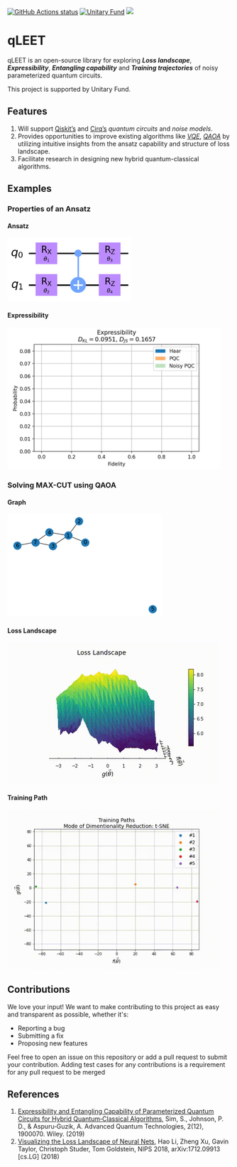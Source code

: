 <p align="left">
  <!-- Continious Integration -->
  <a href="https://github.com/QLemma/qleet/actions?query=workflow%3A%22Continuous+Integration%22"><img alt="GitHub Actions status" src="https://img.shields.io/github/workflow/status/QLemma/qleet/Continuous%20Integration/master?logo=github&style=flat-square"></a>
  <!-- UnitaryFund Support -->
  <a href="http://unitary.fund"><img alt="Unitary Fund" src="https://img.shields.io/badge/Supported%20By-UNITARY%20FUND-brightgreen.svg?style=for-the-badge" width=175></a>
  <!-- PyPI -->
  <!--   <a href="https://pypi.org/project/qleet">
    <img src="https://img.shields.io/pypi/v/qleet.svg?style=flat-square" />
  </a> -->
  <!-- License -->
  <a href="https://www.apache.org/licenses/LICENSE-2.0">
    <img src="https://img.shields.io/github/license/QLemma/qleet" />
  </a>
</p>

# qLEET

qLEET is an open-source library for exploring ***Loss landscape***, ***Expressibility***, ***Entangling capability*** and ***Training trajectories*** of noisy parameterized quantum circuits. 

This project is supported by Unitary Fund. 

## Features

1. Will support [Qiskit’s](https://qiskit.org/) and [Cirq’s](https://quantumai.google/cirq) *quantum circuits* and *noise models*.
2. Provides opportunities to improve existing algorithms like *[VQE](https://www.nature.com/articles/ncomms5213)*, *[QAOA](https://arxiv.org/abs/1411.4028)* by utilizing intuitive insights from the ansatz capability and structure of loss landscape.
3. Facilitate research in designing new hybrid quantum-classical algorithms.
   
   

## Examples

### Properties of an Ansatz

#### Ansatz

<img src="images/ansatz.png" alt="ansatz" width=280 />

#### Expressibility

<img src="images/expressibility.gif" alt="Expressibility" width=480 />

### Solving MAX-CUT using QAOA 

#### Graph

![graph](images/graph.png)

#### Loss Landscape

![losslandscape](images/losslandscape.gif)

#### Training Path

<img src="images/trainingpath.gif" alt="trainingpath" width=480 />
<!-- ![trainingpath](images/trainingpath.gif) -->



## Contributions

We love your input! We want to make contributing to this project as easy and transparent as possible, whether it's:

- Reporting a bug
- Submitting a fix
- Proposing new features

Feel free to open an issue on this repository or add a pull request to submit your contribution. Adding test cases for any contributions is a requirement for any pull request to be merged

## References

1. [Expressibility and Entangling Capability of Parameterized Quantum Circuits for Hybrid Quantum‐Classical Algorithms](https://onlinelibrary.wiley.com/doi/abs/10.1002/qute.201900070), Sim, S., Johnson, P. D., & Aspuru‐Guzik, A. Advanced Quantum Technologies, 2(12), 1900070. Wiley. (2019)
2. [Visualizing the Loss Landscape of Neural Nets](https://arxiv.org/abs/1712.09913), Hao Li, Zheng Xu, Gavin Taylor, Christoph Studer, Tom Goldstein, NIPS 2018, arXiv:1712.09913 [cs.LG] (2018)
